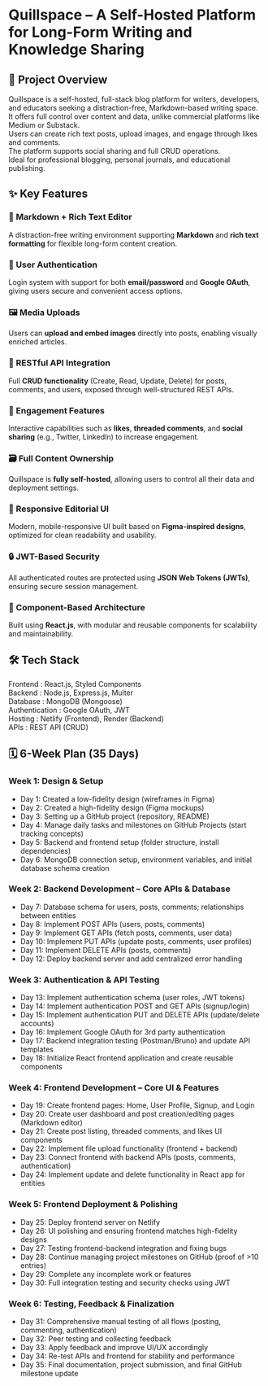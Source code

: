 # Quillspace – A Self-Hosted Platform for Long-Form Writing and Knowledge Sharing

## 📌 Project Overview
Quillspace is a self-hosted, full-stack blog platform for writers, developers, and educators seeking a distraction-free, Markdown-based writing space.  
It offers full control over content and data, unlike commercial platforms like Medium or Substack.  
Users can create rich text posts, upload images, and engage through likes and comments.  
The platform supports social sharing and full CRUD operations.  
Ideal for professional blogging, personal journals, and educational publishing.

## ✨ Key Features

### 📝 Markdown + Rich Text Editor  
A distraction-free writing environment supporting **Markdown** and **rich text formatting** for flexible long-form content creation.

### 🔐 User Authentication  
Login system with support for both **email/password** and **Google OAuth**, giving users secure and convenient access options.

### 🖼️ Media Uploads  
Users can **upload and embed images** directly into posts, enabling visually enriched articles.

### 🔁 RESTful API Integration  
Full **CRUD functionality** (Create, Read, Update, Delete) for posts, comments, and users, exposed through well-structured REST APIs.

### 💬 Engagement Features  
Interactive capabilities such as **likes**, **threaded comments**, and **social sharing** (e.g., Twitter, LinkedIn) to increase engagement.

### 🗃️ Full Content Ownership  
Quillspace is **fully self-hosted**, allowing users to control all their data and deployment settings.

### 📱 Responsive Editorial UI  
Modern, mobile-responsive UI built based on **Figma-inspired designs**, optimized for clean readability and usability.

### 🔒 JWT-Based Security  
All authenticated routes are protected using **JSON Web Tokens (JWTs)**, ensuring secure session management.

### 📂 Component-Based Architecture  
Built using **React.js**, with modular and reusable components for scalability and maintainability.

## 🛠️ Tech Stack

Frontend       : React.js, Styled Components  
Backend        : Node.js, Express.js, Multer  
Database       : MongoDB (Mongoose)  
Authentication : Google OAuth, JWT  
Hosting        : Netlify (Frontend), Render (Backend)  
APIs           : REST API (CRUD)  

## 🗓️ 6-Week Plan (35 Days)

### Week 1: Design & Setup  
- Day 1: Created a low-fidelity design (wireframes in Figma)  
- Day 2: Created a high-fidelity design (Figma mockups)  
- Day 3: Setting up a GitHub project (repository, README)  
- Day 4: Manage daily tasks and milestones on GitHub Projects (start tracking concepts)  
- Day 5: Backend and frontend setup (folder structure, install dependencies)  
- Day 6: MongoDB connection setup, environment variables, and initial database schema creation  

### Week 2: Backend Development – Core APIs & Database  
- Day 7: Database schema for users, posts, comments; relationships between entities  
- Day 8: Implement POST APIs (users, posts, comments)  
- Day 9: Implement GET APIs (fetch posts, comments, user data)  
- Day 10: Implement PUT APIs (update posts, comments, user profiles)  
- Day 11: Implement DELETE APIs (posts, comments)  
- Day 12: Deploy backend server and add centralized error handling  

### Week 3: Authentication & API Testing  
- Day 13: Implement authentication schema (user roles, JWT tokens)  
- Day 14: Implement authentication POST and GET APIs (signup/login)  
- Day 15: Implement authentication PUT and DELETE APIs (update/delete accounts)  
- Day 16: Implement Google OAuth for 3rd party authentication  
- Day 17: Backend integration testing (Postman/Bruno) and update API templates  
- Day 18: Initialize React frontend application and create reusable components  

### Week 4: Frontend Development – Core UI & Features  
- Day 19: Create frontend pages: Home, User Profile, Signup, and Login  
- Day 20: Create user dashboard and post creation/editing pages (Markdown editor)  
- Day 21: Create post listing, threaded comments, and likes UI components  
- Day 22: Implement file upload functionality (frontend + backend)  
- Day 23: Connect frontend with backend APIs (posts, comments, authentication)  
- Day 24: Implement update and delete functionality in React app for entities  

### Week 5: Frontend Deployment & Polishing  
- Day 25: Deploy frontend server on Netlify  
- Day 26: UI polishing and ensuring frontend matches high-fidelity designs  
- Day 27: Testing frontend-backend integration and fixing bugs  
- Day 28: Continue managing project milestones on GitHub (proof of >10 entries)  
- Day 29: Complete any incomplete work or features  
- Day 30: Full integration testing and security checks using JWT  

### Week 6: Testing, Feedback & Finalization  
- Day 31: Comprehensive manual testing of all flows (posting, commenting, authentication)  
- Day 32: Peer testing and collecting feedback  
- Day 33: Apply feedback and improve UI/UX accordingly  
- Day 34: Re-test APIs and frontend for stability and performance  
- Day 35: Final documentation, project submission, and final GitHub milestone update  

